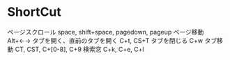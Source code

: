 # ShortCut
ページスクロール
space, shift+space, pagedown, pageup
ページ移動
Alt+←→
タブを開く、直前のタブを開く
C+t, CS+T
タブを閉じる
C+w
タブ移動
CT, CST, C+[0-8], C+9
検索窓
C+k, C+e, C+l
